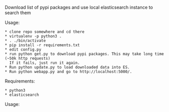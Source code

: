 Download list of pypi packages and use local elasticsearch instance to search them

Usage:

    * clone repo somewhere and cd there
    * virtualenv -p python3 .
    * . ./bin/activate
    * pip install -r requirements.txt
    * edit config.py
    * run python get.py to download pypi packages. This may take long time (~50k http requests)
      If it fails, just run it again.
    * Run python update.py to load downloaded data into ES.
    * Run python webapp.py and go to http://localhost:5000/.

Requirements:

    * python3
    * elasticsearch

Usage:

    
